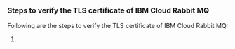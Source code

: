 ### Steps to verify the TLS certificate of IBM Cloud Rabbit MQ

Following are the steps to verify the TLS certificate of IBM Cloud Rabbit MQ:

1. 
